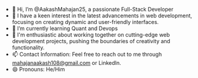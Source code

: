 - 👋 Hi, I’m @AakashMahajan25, a passionate Full-Stack Developer
- 👀 I have a keen interest in the latest advancements in web development, focusing on creating dynamic and user-friendly interfaces.
- 🌱 I’m currently learning Quant and Devops
- 💞️ I'm enthusiastic about working together on cutting-edge web development projects, pushing the boundaries of creativity and functionality.
- 📫 Contact Information: Feel free to reach out to me through mahajanaakash108@gmail.com or LinkedIn.
- 😄 Pronouns: He/Him


<!---
AakashMahajan25/AakashMahajan25 is a ✨ special ✨ repository because its `README.md` (this file) appears on your GitHub profile.
You can click the Preview link to take a look at your changes.
--->
